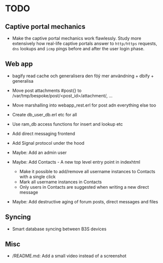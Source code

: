 # TODO

## Captive portal mechanics

* Make the captive portal mechanics work flawlessly. Study more
  extensively how real-life captive portals answer to `http/https`
  requests, `dns` lookups and `icmp` pings before and after the user
  login phase.

## Web app

* bagify read cache och generalisera den föý mer användning + dbify + generalisa


* Move post attachments #post{} to /var/tmp/bespoke/post/<post_id>/attachment/<filename>, ...
* Move marshalling into webapp_rest.erl for post adn everything else too
* Create db_user_db.erl etc for all
* Use ram_db access functions for insert and lookup etc





* Add direct messaging frontend
* Add Signal protocol under the hood
* Maybe: Add an admin user
* Maybe: Add Contacts - A new top level entry point in indexhtml
  - Make it possible to add/remove all username instances to Contacts with a
    single click
  - Mark all username instances in Contacts
  - Only users in Contacts are suggested when writing a new direct message
* Maybe: Add destructive aging of forum posts, direct messages and files

## Syncing

- Smart database syncing between B3S devices

## Misc

- /README.md: Add a small video instead of a screenshot
